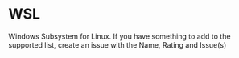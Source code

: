 # WSL
Windows Subsystem for Linux.
If you have something to add to the supported list, create an issue with the Name, Rating and Issue(s)
